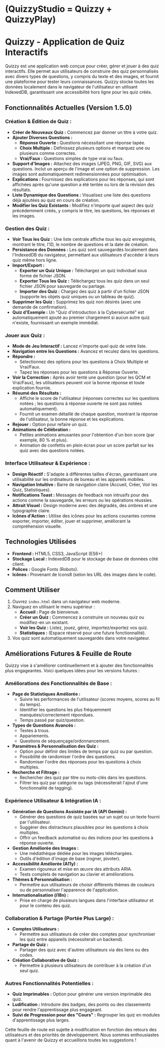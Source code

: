 # (QuizzyStudio = Quizzy + QuizzyPlay)

# Quizzy - Application de Quiz Interactifs

Quizzy est une application web conçue pour créer, gérer et jouer à des quiz interactifs. Elle permet aux utilisateurs de construire des quiz personnalisés avec divers types de questions, y compris du texte et des images, et fournit une plateforme pour tester leurs connaissances. Quizzy stocke toutes les données localement dans le navigateur de l'utilisateur en utilisant IndexedDB, garantissant une accessibilité hors ligne pour les quiz créés.

## Fonctionnalités Actuelles (Version 1.5.0)

### Création & Édition de Quiz :
*   **Créer de Nouveaux Quiz :** Commencez par donner un titre à votre quiz.
*   **Ajouter Diverses Questions :**
    *   **Réponse Ouverte :** Questions nécessitant une réponse tapée.
    *   **Choix Multiple :** Définissez plusieurs options et marquez une ou plusieurs comme correctes.
    *   **Vrai/Faux :** Questions simples de type vrai ou faux.
*   **Support d'Images :** Attachez des images (JPEG, PNG, GIF, SVG) aux questions. Inclut un aperçu de l'image et une option de suppression. Les images sont automatiquement redimensionnées pour optimisation.
*   **Explications :** Fournissez des explications pour les réponses, qui sont affichées après qu'une question a été tentée ou lors de la révision des résultats.
*   **Liste Dynamique des Questions :** Visualisez une liste des questions déjà ajoutées au quiz en cours de création.
*   **Modifier les Quiz Existants :** Modifiez n'importe quel aspect des quiz précédemment créés, y compris le titre, les questions, les réponses et les images.

### Gestion des Quiz :
*   **Voir Tous les Quiz :** Une liste centrale affiche tous les quiz enregistrés, montrant le titre, l'ID, le nombre de questions et la date de création.
*   **Persistance des Données :** Les quiz sont sauvegardés localement dans l'IndexedDB du navigateur, permettant aux utilisateurs d'accéder à leurs quiz même hors ligne.
*   **Import/Export :**
    *   **Exporter un Quiz Unique :** Téléchargez un quiz individuel sous forme de fichier JSON.
    *   **Exporter Tous les Quiz :** Téléchargez tous les quiz dans un seul fichier JSON pour sauvegarde ou partage.
    *   **Importer des Quiz :** Chargez des quiz à partir d'un fichier JSON (supporte les objets quiz uniques ou un tableau de quiz).
*   **Supprimer les Quiz :** Supprimez les quiz non désirés (avec une demande de confirmation).
*   **Quiz d'Exemple :** Un "Quiz d'introduction à la Cybersécurité" est automatiquement ajouté au premier chargement si aucun autre quiz n'existe, fournissant un exemple immédiat.

### Jouer aux Quiz :
*   **Mode de Jeu Interactif :** Lancez n'importe quel quiz de votre liste.
*   **Navigation entre les Questions :** Avancez et reculez dans les questions.
*   **Répondre :**
    *   Sélectionnez des options pour les questions à Choix Multiple et Vrai/Faux.
    *   Tapez les réponses pour les questions à Réponse Ouverte.
*   **Voir la Correction :** Après avoir tenté une question (pour les QCM et Vrai/Faux), les utilisateurs peuvent voir la bonne réponse et toute explication fournie.
*   **Résumé des Résultats :**
    *   Affiche le score de l'utilisateur (réponses correctes sur les questions notées ; les questions à réponse ouverte ne sont pas notées automatiquement).
    *   Fournit un examen détaillé de chaque question, montrant la réponse de l'utilisateur, la bonne réponse et les explications.
*   **Rejouer :** Option pour refaire un quiz.
*   **Animations de Célébration :**
    *   Petites animations amusantes pour l'obtention d'un bon score (par exemple, 80 % et plus).
    *   Animation de confettis en plein écran pour un score parfait sur les quiz avec des questions notées.

### Interface Utilisateur & Expérience :
*   **Design Réactif :** S'adapte à différentes tailles d'écran, garantissant une utilisabilité sur les ordinateurs de bureau et les appareils mobiles.
*   **Navigation Intuitive :** Barre de navigation claire (Accueil, Créer, Voir les Quiz, Statistiques).
*   **Notifications Toast :** Messages de feedback non intrusifs pour des actions comme la sauvegarde, les erreurs ou les opérations réussies.
*   **Attrait Visuel :** Design moderne avec des dégradés, des ombres et une typographie claire.
*   **Icônes d'Action :** Utilise des icônes pour les actions courantes comme exporter, importer, éditer, jouer et supprimer, améliorant la compréhension visuelle.

## Technologies Utilisées
*   **Frontend :** HTML5, CSS3, JavaScript (ES6+)
*   **Stockage Local :** IndexedDB pour le stockage de base de données côté client.
*   **Polices :** Google Fonts (Roboto).
*   **Icônes :** Provenant de Icons8 (selon les URL des images dans le code).

## Comment Utiliser
1.  Ouvrez `index.html` dans un navigateur web moderne.
2.  Naviguez en utilisant le menu supérieur :
    *   **Accueil :** Page de bienvenue.
    *   **Créer un Quiz :** Commencez à construire un nouveau quiz ou modifiez-en un existant.
    *   **Voir les Quiz :** Listez, jouez, gérez, importez/exportez vos quiz.
    *   **Statistiques :** (Espace réservé pour une future fonctionnalité).
3.  Vos quiz sont automatiquement sauvegardés dans votre navigateur.

## Améliorations Futures & Feuille de Route

Quizzy vise à s'améliorer continuellement et à ajouter des fonctionnalités plus engageantes. Voici quelques idées pour les versions futures :

### Améliorations des Fonctionnalités de Base :
*   **Page de Statistiques Améliorée :**
    *   Suivre les performances de l'utilisateur (scores moyens, scores au fil du temps).
    *   Identifier les questions les plus fréquemment manquées/correctement répondues.
    *   Temps passé par quiz/question.
*   **Types de Questions Avancés :**
    *   Textes à trous.
    *   Appariements.
    *   Questions de séquençage/ordonnancement.
*   **Paramètres & Personnalisation des Quiz :**
    *   Option pour définir des limites de temps par quiz ou par question.
    *   Possibilité de randomiser l'ordre des questions.
    *   Randomiser l'ordre des réponses pour les questions à choix multiples.
*   **Recherche et Filtrage :**
    *   Rechercher des quiz par titre ou mots-clés dans les questions.
    *   Filtrer les quiz par catégorie ou tags (nécessiterait l'ajout d'une fonctionnalité de tagging).

### Expérience Utilisateur & Intégration IA :
*   **Génération de Questions Assistée par IA (API Gemini) :**
    *   Générer des questions de quiz basées sur un sujet ou un texte fourni par l'utilisateur.
    *   Suggérer des distracteurs plausibles pour les questions à choix multiples.
    *   Offrir un feedback automatisé ou des indices pour les questions à réponse ouverte.
*   **Gestion Améliorée des Images :**
    *   Une médiathèque dédiée pour les images téléchargées.
    *   Outils d'édition d'image de base (rogner, pivoter).
*   **Accessibilité Améliorée (A11y) :**
    *   Examen rigoureux et mise en œuvre des attributs ARIA.
    *   Tests complets de navigation au clavier et améliorations.
*   **Thèmes & Personnalisation :**
    *   Permettre aux utilisateurs de choisir différents thèmes de couleurs ou de personnaliser l'apparence de l'application.
*   **Internationalisation (i18n) :**
    *   Prise en charge de plusieurs langues dans l'interface utilisateur et pour le contenu des quiz.

### Collaboration & Partage (Portée Plus Large) :
*   **Comptes Utilisateurs :**
    *   Permettre aux utilisateurs de créer des comptes pour synchroniser les quiz entre appareils (nécessiterait un backend).
*   **Partage de Quiz :**
    *   Partager des quiz avec d'autres utilisateurs via des liens ou des codes.
*   **Création Collaborative de Quiz :**
    *   Permettre à plusieurs utilisateurs de contribuer à la création d'un seul quiz.

### Autres Fonctionnalités Potentielles :
*   **Quiz Imprimables :** Option pour générer une version imprimable des quiz.
*   **Ludification :** Introduire des badges, des points ou des classements pour rendre l'apprentissage plus engageant.
*   **Suivi de Progression pour des "Cours" :** Regrouper les quiz en modules d'apprentissage plus larges.

Cette feuille de route est sujette à modification en fonction des retours des utilisateurs et des priorités de développement. Nous sommes enthousiastes quant à l'avenir de Quizzy et accueillons toutes les suggestions !
